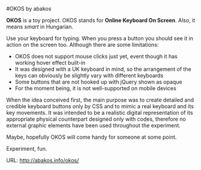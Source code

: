 #OKOS by abakos

**OKOS** is a toy project.
OKOS stands for **Online Keyboard On Screen**.
Also, it means *smart* in Hungarian.

Use your keyboard for typing. When you press a button you should see it in action on the screen too.
Although there are some limitations:
- OKOS does not support mouse clicks just yet, event though it has working hover effect built-in
- It was designed with a UK keyboard in mind, so the arrangement of the keys can obviously be slightly vary with different keyboards
- Some buttons that are not hooked up with jQuery shown as opaque
- For the moment being, it is not well-supported on mobile devices

When the idea conceived first, the main purpose was to create detailed and credible keyboard buttons only by CSS and to mimic a real keyboard and its key movements. It was intended to be a realistic digital representation of its appropriate physical counterpart designed only with codes, therefore no external graphic elements have been used throughout the experiment.

Maybe, hopefully OKOS will come handy for someone at some point.

Experiment, fun.

URL: http://abakos.info/okos/
